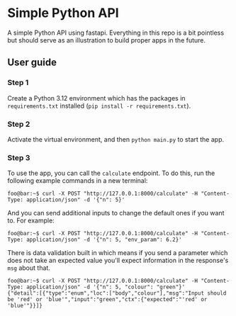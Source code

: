 # Simple Python API

A simple Python API using fastapi. Everything in this repo is a bit pointless but should serve as an illustration to build proper apps in the future.

## User guide

### Step 1
Create a Python 3.12 environment which has the packages in `requirements.txt` installed (`pip install -r requirements.txt`).

### Step 2
Activate the virtual environment, and then `python main.py` to start the app.

### Step 3
To use the app, you can call the `calculate` endpoint. To do this, run the following example commands in a new terminal:
```console
foo@bar:~$ curl -X POST "http://127.0.0.1:8000/calculate" -H "Content-Type: application/json" -d '{"n": 5}'
```
And you can send additional inputs to change the default ones if you want to. For example:
```console
foo@bar:~$ curl -X POST "http://127.0.0.1:8000/calculate" -H "Content-Type: application/json" -d '{"n": 5, "env_param": 6.2}'
```

There is data validation built in which means if you send a parameter which does not take an expected value you'll expect information in the response's `msg` about that.
```console
foo@bar:~$ curl -X POST "http://127.0.0.1:8000/calculate" -H "Content-Type: application/json" -d '{"n": 5, "colour": "green"}'
{"detail":[{"type":"enum","loc":["body","colour"],"msg":"Input should be 'red' or 'blue'","input":"green","ctx":{"expected":"'red' or 'blue'"}}]}
```
